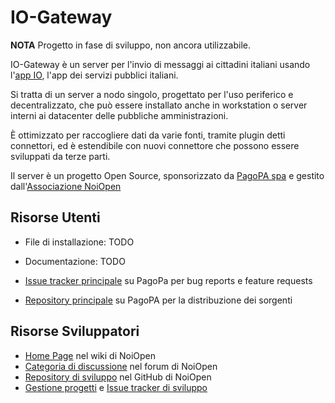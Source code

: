# IO-Gateway

**NOTA** Progetto in fase di sviluppo, non ancora utilizzabile.

IO-Gateway è un server per l'invio di messaggi ai cittadini italiani usando l'[app IO](https://io.italia.it/), l'app dei servizi pubblici italiani.

Si tratta di un server a nodo singolo, progettato per l'uso periferico e decentralizzato, che può essere installato anche in workstation o server interni ai datacenter delle pubbliche amministrazioni.

È ottimizzato per raccogliere dati da varie fonti, tramite plugin detti connettori, ed è estendibile con nuovi connettore che possono essere sviluppati da terze parti.

Il server è un progetto Open Source, sponsorizzato da [PagoPA spa](https://www.pagopa.gov.it/) e gestito dall'[Associazione NoiOpen](https://noiopen.it)

## Risorse Utenti

-   File di installazione: TODO
-   Documentazione: TODO
-   [Issue tracker principale] su PagoPa per bug reports e feature requests
-   [Repository principale] su PagoPA per la distribuzione dei sorgenti

    [Issue tracker principale]: https://github.com/noiopen/io-gateway/issues
    [Repository principale]: https://github.com/pagopa/io-gateway

## Risorse Sviluppatori

-   [Home Page] nel wiki di NoiOpen
-   [Categoria di discussione] nel forum di NoiOpen
-   [Repository di sviluppo] nel GitHub di NoiOpen 
-   [Gestione progetti] e [Issue tracker di sviluppo] 

  [Home Page]: https://wiki.noiopen.it/wiki/IoGateWay
  [Categoria di discussione]: https://noiopen.discourse.group/c/progetti/iogateway/18
  [Repository di sviluppo]: https://github.com/noiopen/io-gateway
  [Issue tracker di sviluppo]: https://github.com/noiopen/io-gateway/issues
  [Gestione progetti]: https://github.com/noiopen/io-gateway/projects


